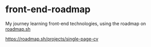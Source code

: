 # front-end-roadmap
My journey learning front-end technologies, using the roadmap on [roadmap.sh](https://roadmap.sh/frontend?r=frontend-beginner)

https://roadmap.sh/projects/single-page-cv
